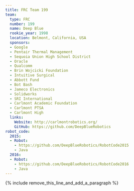 ```yaml
---
title: FRC Team 199
team:
  type: FRC
  number: 199
  name: Deep Blue
  rookie_year: 1998
  location: Belmont, California, USA
  sponsors:
  - Google
  - Pentair Thermal Management
  - Sequoia Union High School District
  - Oracle
  - Qualcomm
  - Brin Wojcicki Foundation
  - Intuitive Surgical
  - Abbott Fund
  - Bot Bash
  - Jameco Electronics
  - Solidworks
  - SRI International
  - Carlmont Academic Foundation
  - Carlmont PTSA
  - Carlmont High
  links:
    Website: http://carlmontrobotics.org/
    GitHub: https://github.com/DeepBlueRobotics
robot_code:
  2015:
  - Robot:
    - https://github.com/DeepBlueRobotics/RobotCode2015
    - Java
  2016:
  - Robot:
    - https://github.com/DeepBlueRobotics/RobotCode2016
    - Java
---
```


{% include remove_this_line_and_add_a_paragraph %}